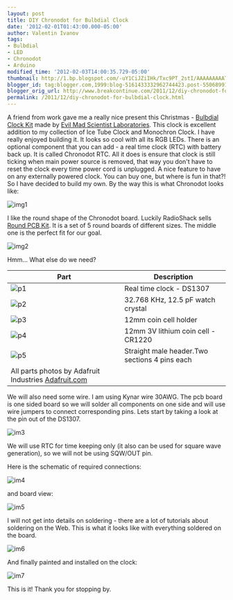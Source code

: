 ```yaml
---
layout: post
title: DIY Chronodot for Bulbdial Clock
date: '2012-02-01T01:43:00.000-05:00'
author: Valentin Ivanov
tags:
- Bulbdial
- LED
- Chronodot
- Arduino
modified_time: '2012-02-03T14:00:35.729-05:00'
thumbnail: http://1.bp.blogspot.com/-uY1CiJZiIHk/Txc9PT_2stI/AAAAAAAAATI/p6jbeUnjIGw/s72-c/3367455284_733ccbdb3a_b.jpg
blogger_id: tag:blogger.com,1999:blog-5161433332962744423.post-5506899159068279342
blogger_orig_url: http://www.breakcontinue.com/2011/12/diy-chronodot-for-bulbdial-clock.html
permalink: /2011/12/diy-chronodot-for-bulbdial-clock.html
---
```


A friend from work gave me a really nice present this Christmas - [Bulbdial Clock Kit](http://www.evilmadscientist.com/article.php/bulbdialkit) made by [Evil Mad Scientist Laboratories](http://www.evilmadscientist.com/). This clock is excellent addition to my collection of Ice Tube Clock and Monochron Clock. I have really enjoyed building it. It looks so cool with all its RGB LEDs. There is an optional component that you can add - a real time clock (RTC) with battery back up. It is called Chronodot RTC. All it does is ensure that clock is still ticking when main power source is removed, that way you don't have to reset the clock every time power cord is unplugged. A nice feature to have on any externally powered clock. You can buy one, but where is fun in that?! So I have decided to build my own. By the way this is what Chronodot looks like:

![img1](http://1.bp.blogspot.com/-uY1CiJZiIHk/Txc9PT_2stI/AAAAAAAAATI/p6jbeUnjIGw/s1600/3367455284_733ccbdb3a_b.jpg)

I like the round shape of the Chronodot board. Luckily RadioShack sells [Round PCB Kit](http://www.radioshack.com/product/index.jsp?productId=3173937). It is a set of 5 round boards of different sizes. The middle one is the perfect fit for our goal.

![img2](http://4.bp.blogspot.com/-QqDgUnejiaM/Tv1d2nubw_I/AAAAAAAAAS4/daLyaWzjacU/s1600/radioshack.jpg)

Hmm... What else do we need?

| Part   | Description |
| ------ | ----------- |
| ![p1](http://4.bp.blogspot.com/-gGgWxubNDzk/Tx9BTJtSiMI/AAAAAAAAATk/BP0Wfab9ZHQ/s1600/ds1307_t.jpg) | Real time clock - DS1307 |
| ![p2](http://3.bp.blogspot.com/-kOhAOFp_67k/Tx9Bmmdo48I/AAAAAAAAATs/yh2dL4lC83o/s1600/crystalcyl_t.jpg) | 32.768 KHz, 12.5 pF watch crystal |
| ![p3](http://3.bp.blogspot.com/-v6QvC11B5Xs/Tx9DHdlvLaI/AAAAAAAAAT0/MHnL8Q2XY9g/s1600/cr1220thm_t.jpg) | 12mm coin cell holder |
| ![p4](http://4.bp.blogspot.com/-tU74e82SKko/Tx9D8n2i2iI/AAAAAAAAAUE/qJS6zJYAuEY/s1600/CR2032_t.jpg) | 12mm 3V lithium coin cell - CR1220 |
| ![p5](http://2.bp.blogspot.com/-H5AIni52XiY/Tx9Om1UZsyI/AAAAAAAAAUM/4iZsmjrhweM/s1600/headerm36_t.jpg) | Straight male header.Two sections 4 pins each |
| All parts photos by Adafruit Industries [Adafruit.com](http://www.adafruit.com/) |

We will also need some wire. I am using Kynar wire 30AWG. The pcb board is one sided board so we will solder all components on one side and will use wire jumpers to connect corresponding pins. Lets start by taking a look at the pin out of the DS1307.

![im3](http://1.bp.blogspot.com/-7kSFKF4HxFM/TyePQXir-PI/AAAAAAAAAUc/SuXRfkgql5E/s1600/DS1307.jpg)

We will use RTC for time keeping only (it also can be used for square wave generation), so we will not be using SQW/OUT pin.

Here is the schematic of required connections:

![im4](http://3.bp.blogspot.com/-qczPGAgpd_A/TyjNAK7r51I/AAAAAAAAAUk/PW2umZ-yXYo/s1600/cd_schematic.jpg)

and board view:

![im5](http://4.bp.blogspot.com/-mfHpn8C_9UU/TyjNYZihI4I/AAAAAAAAAUs/PSAgFert8tg/s1600/cd_board.jpg)

I will not get into details on soldering - there are a lot of tutorials about soldering on the Web. This is what it looks like with everything soldered on the board.

![im6](http://2.bp.blogspot.com/-so6fECzq5qA/TyjPBnv3NvI/AAAAAAAAAU0/yPQKAUjmVso/s1600/IMG_20111227_192037.jpg)

And finally painted and installed on the clock:

![im7](http://1.bp.blogspot.com/-NuWPw3t1hww/TyjPqjI2wpI/AAAAAAAAAU8/oqYtN3aNpHs/s1600/IMG_20111230_020711.jpg)

This is it! Thank you for stopping by.